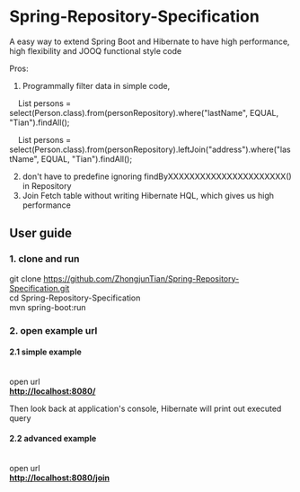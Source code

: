 # Spring-Repository-Specification

A easy way to extend Spring Boot and Hibernate to have high performance, high flexibility and JOOQ functional style code

Pros:

1. Programmally filter data in simple code,<br />

     List persons = select(Person.class).from(personRepository).where("lastName", EQUAL, "Tian").findAll();
     
     List persons = select(Person.class).from(personRepository).leftJoin("address").where("lastName", EQUAL, "Tian").findAll();
    
2. don't have to predefine ignoring findByXXXXXXXXXXXXXXXXXXXXXX() in Repository <br />
3. Join Fetch table without writing Hibernate HQL, which gives us high performance<br />

<h2>User guide</h2>
<h3>1. clone and run</h3>

git clone https://github.com/ZhongjunTian/Spring-Repository-Specification.git <br />
cd Spring-Repository-Specification<br />
mvn spring-boot:run

<h3>2. open example url</h3>

<h4>2.1 simple example</h4><br />
open url <br />
<a href="http://localhost:8080/"><b>http://localhost:8080/</b></a><br />

Then look back at application's console, Hibernate will print out executed query

<h4>2.2 advanced example</h4><br />
open url <br />
<a href="http://localhost:8080/join"><b>http://localhost:8080/join</b></a><br />

